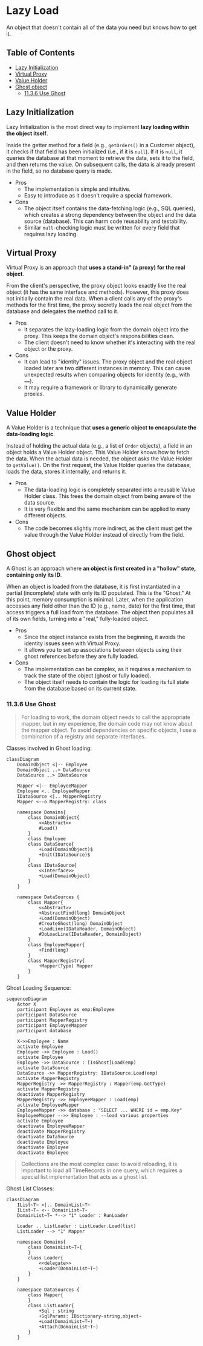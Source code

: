 # Lazy Load

An object that doesn't contain all of the data you need but knows how to get it.

## Table of Contents <!-- omit in toc -->

- [Lazy Initialization](#lazy-initialization)
- [Virtual Proxy](#virtual-proxy)
- [Value Holder](#value-holder)
- [Ghost object](#ghost-object)
  - [11.3.6 Use Ghost](#1136-use-ghost)

## Lazy Initialization

Lazy Initialization is the most direct way to implement **lazy loading within the object itself**.

Inside the getter method for a field (e.g., `getOrders()` in a Customer object), it checks if that field has been initialized (i.e., if it is `null`). If it is `null`, it queries the database at that moment to retrieve the data, sets it to the field, and then returns the value. On subsequent calls, the data is already present in the field, so no database query is made.

- Pros
  - The implementation is simple and intuitive.
  - Easy to introduce as it doesn't require a special framework.
- Cons
  - The object itself contains the data-fetching logic (e.g., SQL queries), which creates a strong dependency between the object and the data source (database). This can harm code reusability and testability.
  - Similar `null`-checking logic must be written for every field that requires lazy loading.

## Virtual Proxy

Virtual Proxy is an approach that **uses a stand-in" (a proxy) for the real object**.

From the client's perspective, the proxy object looks exactly like the real object (it has the same interface and methods). However, this proxy does not initially contain the real data.
When a client calls any of the proxy's methods for the first time, the proxy secretly loads the real object from the database and delegates the method call to it.

- Pros
  - It separates the lazy-loading logic from the domain object into the proxy. This keeps the domain object's responsibilities clean.
  - The client doesn't need to know whether it's interacting with the real object or the proxy.
- Cons
  - It can lead to "identity" issues. The proxy object and the real object loaded later are two different instances in memory. This can cause unexpected results when comparing objects for identity (e.g., with `==`).
  - It may require a framework or library to dynamically generate proxies.

## Value Holder

A Value Holder is a technique that **uses a generic object to encapsulate the data-loading logic**.

Instead of holding the actual data (e.g., a list of `Order` objects), a field in an object holds a Value Holder object. This Value Holder knows how to fetch the data.
When the actual data is needed, the object asks the Value Holder to `getValue()`. On the first request, the Value Holder queries the database, loads the data, stores it internally, and returns it.

- Pros
  - The data-loading logic is completely separated into a reusable Value Holder class. This frees the domain object from being aware of the data source.
  - It is very flexible and the same mechanism can be applied to many different objects.
- Cons
  - The code becomes slightly more indirect, as the client must get the value through the Value Holder instead of directly from the field.

## Ghost object

A Ghost is an approach where **an object is first created in a "hollow" state, containing only its ID**.

When an object is loaded from the database, it is first instantiated in a partial (incomplete) state with only its ID populated. This is the "Ghost." At this point, memory consumption is minimal.
Later, when the application accesses any field other than the ID (e.g., name, date) for the first time, that access triggers a full load from the database. The object then populates all of its own fields, turning into a "real," fully-loaded object.

- Pros
  - Since the object instance exists from the beginning, it avoids the identity issues seen with Virtual Proxy.
  - It allows you to set up associations between objects using their ghost references before they are fully loaded.
- Cons
  - The implementation can be complex, as it requires a mechanism to track the state of the object (ghost or fully loaded).
  - The object itself needs to contain the logic for loading its full state from the database based on its current state.

### 11.3.6 Use Ghost

> For loading to work, the domain object needs to call the appropriate mapper, but in my experience, the domain code may not know about the mapper object. To avoid dependencies on specific objects, I use a combination of a registry and separate interfaces.

Classes involved in Ghost loading:

```mermaid
classDiagram
    DomainObject <|-- Employee
    DomainObject ..> DataSource
    DataSource ..> IDataSource

    Mapper <|-- EmployeeMapper
    Employee <.. EmployeeMapper
    IDataSource <|.. MapperRegistry
    Mapper <--o MapperRegistry: class

    namespace Domains{
        class DomainObject{
            <<Abstract>>
            #Load()
        }
        class Employee
        class DataSource{
            +Load(DomainObject)$
            +Init(IDataSource)$
        }
        class IDataSource{
            <<Interface>> 
            +Load(DomainObject)
        }
    }

    namespace DataSources {
        class Mapper{
            <<Abstract>>
            +AbstractFind(long) DomainObject
            +Load(DomainObject)
            #CreateGhost(long) DomainObject
            +LoadLine(IDataReader, DomainObject)
            #DoLoadLine(IDataReader, DomainObject)
        }
        class EmployeeMapper{
            +Find(long)
        }
        class MapperRegistry{
            +Mapper(Type) Mapper
        }
    }
```

Ghost Loading Sequence:

```mermaid
sequenceDiagram
    Actor X
    participant Employee as emp:Employee
    participant DataSource
    participant MapperRegistry
    participant EmployeeMapper
    participant database

    X->>Employee : Name 
    activate Employee
    Employee ->> Employee : Load()
    activate Employee
    Employee ->> DataSource : [IsGhost]Load(emp)
    activate DataSource
    DataSource ->> MapperRegistry: IDataSource.Load(emp)
    activate MapperRegistry
    MapperRegistry ->> MapperRegistry : Mapper(emp.GetType)
    activate MapperRegistry
    deactivate MapperRegistry
    MapperRegistry ->> EmployeeMapper : Load(emp)
    activate EmployeeMapper
    EmployeeMapper ->> database : "SELECT ... WHERE id = emp.Key"
    EmployeeMapper -->> Employee : --load various properties
    activate Employee
    deactivate EmployeeMapper
    deactivate MapperRegistry
    deactivate DataSource
    deactivate Employee
    deactivate Employee
    deactivate Employee
```

> Collections are the most complex case: to avoid reloading, it is important to load all TimeRecords in one query, which requires a special list implementation that acts as a ghost list.

Ghost List Classes:

```mermaid
classDiagram
    IList~T~ <|.. DomainList~T~
    IList~T~ <-- DomainList~T~
    DomainList~T~ *--> "1" Loader : RunLoader

    Loader .. ListLoader : ListLoader.Load(list)
    ListLoader --> "1" Mapper

    namespace Domains{
        class DomainList~T~{
        }
        class Loader{
            <<delegate>>
            +Loader(DomainList~T~)
        }
    }

    namespace DataSources {
        class Mapper{
        }
        class ListLoader{
            +Sql : string
            +SqlParams: IDictionary~string,object~
            +Load(DomainList~T~)
            +Attach(DomainList~T~)
        }
    }
```
